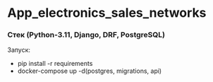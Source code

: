 # App_electronics_sales_networks

### Стек (Python-3.11, Django, DRF, PostgreSQL)

Запуск:
- pip install -r requirements
- docker-compose up -d(postgres, migrations, api)
